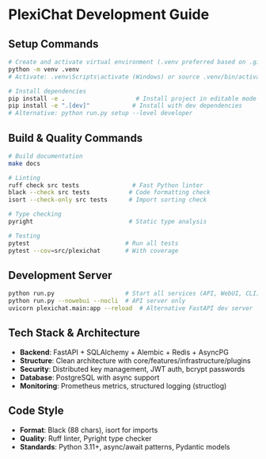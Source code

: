 # PlexiChat Development Guide

## Setup Commands

```bash
# Create and activate virtual environment (.venv preferred based on .gitignore)
python -m venv .venv
# Activate: .venv\Scripts\activate (Windows) or source .venv/bin/activate (Unix)

# Install dependencies
pip install -e .                    # Install project in editable mode  
pip install -e ".[dev]"            # Install with dev dependencies
# Alternative: python run.py setup --level developer
```

## Build & Quality Commands

```bash
# Build documentation
make docs

# Linting
ruff check src tests               # Fast Python linter
black --check src tests           # Code formatting check
isort --check-only src tests      # Import sorting check

# Type checking
pyright                           # Static type analysis

# Testing  
pytest                           # Run all tests
pytest --cov=src/plexichat       # With coverage
```

## Development Server

```bash
python run.py                    # Start all services (API, WebUI, CLI)
python run.py --nowebui --nocli  # API server only
uvicorn plexichat.main:app --reload  # Alternative FastAPI dev server
```

## Tech Stack & Architecture

- **Backend**: FastAPI + SQLAlchemy + Alembic + Redis + AsyncPG
- **Structure**: Clean architecture with core/features/infrastructure/plugins
- **Security**: Distributed key management, JWT auth, bcrypt passwords
- **Database**: PostgreSQL with async support
- **Monitoring**: Prometheus metrics, structured logging (structlog)

## Code Style

- **Format**: Black (88 chars), isort for imports
- **Quality**: Ruff linter, Pyright type checker  
- **Standards**: Python 3.11+, async/await patterns, Pydantic models